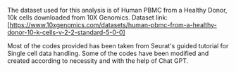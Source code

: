 The dataset used for this analysis is of Human PBMC from a Healthy Donor, 10k cells downloaded from 10X Genomics. 
Dataset link: [https://www.10xgenomics.com/datasets/human-pbmc-from-a-healthy-donor-10-k-cells-v-2-2-standard-5-0-0]

Most of the codes provided has been taken from Seurat's guided tutorial for Single cell data handling. Some of the codes have been modified and created according to necessity and with the help of Chat GPT.  
